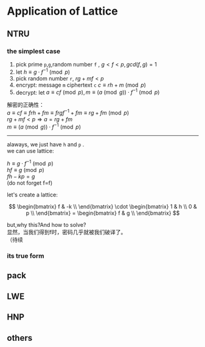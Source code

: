 # Application of Lattice
## NTRU    
### the simplest case   
1. pick prime `p`,`g`,random number `f` ,  $g<f<p ,gcd(f,g)=1$   
2. let $h\equiv g\cdot f^{-1}\pmod p$
3. pick random number `r`, $rg+mf<p$
4. encrypt: message `m` ciphertext `c`  $c\equiv rh+m \pmod p$
5. decrypt: let $a\equiv cf\pmod p,m\equiv (a\pmod g)\cdot f^{-1}\pmod p$

解密的正确性：   
$a\equiv cf\equiv frh+fm\equiv frgf^{-1}+fm\equiv rg+fm\pmod p$   
$rg+mf<p\Rightarrow a=rg+fm$   
$m\equiv (a\pmod g)\cdot f^{-1}\pmod p$   

------------------------

alaways, we just have `h` and `p` .   
we can use lattice:   

$h\equiv g\cdot f^{-1}\pmod p$   
$hf\equiv g\pmod p$   
$fh-kp=g$   
(do not forget f=f)   

let's create a lattice:  

$$ \begin{bmatrix} f & -k \\ \end{bmatrix} \cdot 
\begin{bmatrix} 
1 & h \\
0 & p \\
\end{bmatrix} 
= \begin{bmatrix} f & g \\ \end{bmatrix} $$   

but,why this?And how to solve?   
显然，当我们得到f时，密码几乎就被我们破译了。  
（待续


### its true form   

## pack    
## LWE   
## HNP   
## others   
